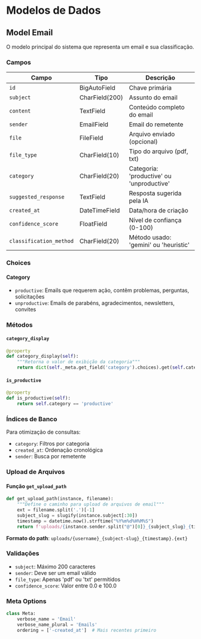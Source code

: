 # Modelos de Dados

## Model Email

O modelo principal do sistema que representa um email e sua classificação.

### Campos

| Campo | Tipo | Descrição |
|-------|------|-----------|
| `id` | BigAutoField | Chave primária |
| `subject` | CharField(200) | Assunto do email |
| `content` | TextField | Conteúdo completo do email |
| `sender` | EmailField | Email do remetente |
| `file` | FileField | Arquivo enviado (opcional) |
| `file_type` | CharField(10) | Tipo do arquivo (pdf, txt) |
| `category` | CharField(20) | Categoria: 'productive' ou 'unproductive' |
| `suggested_response` | TextField | Resposta sugerida pela IA |
| `created_at` | DateTimeField | Data/hora de criação |
| `confidence_score` | FloatField | Nível de confiança (0-100) |
| `classification_method` | CharField(20) | Método usado: 'gemini' ou 'heuristic' |

### Choices

#### Category
- `productive`: Emails que requerem ação, contêm problemas, perguntas, solicitações
- `unproductive`: Emails de parabéns, agradecimentos, newsletters, convites

### Métodos

#### `category_display`
```python
@property
def category_display(self):
    """Retorna o valor de exibição da categoria"""
    return dict(self._meta.get_field('category').choices).get(self.category, self.category)
```

#### `is_productive`
```python
@property
def is_productive(self):
    return self.category == 'productive'
```

### Índices de Banco

Para otimização de consultas:
- `category`: Filtros por categoria
- `created_at`: Ordenação cronológica
- `sender`: Busca por remetente

### Upload de Arquivos

#### Função `get_upload_path`
```python
def get_upload_path(instance, filename):
    """Define o caminho para upload de arquivos de email"""
    ext = filename.split('.')[-1]
    subject_slug = slugify(instance.subject[:30])
    timestamp = datetime.now().strftime("%Y%m%d%H%M%S")
    return f'uploads/{instance.sender.split("@")[0]}_{subject_slug}_{timestamp}.{ext}'
```

**Formato do path**: `uploads/{username}_{subject-slug}_{timestamp}.{ext}`

### Validações

- `subject`: Máximo 200 caracteres
- `sender`: Deve ser um email válido
- `file_type`: Apenas 'pdf' ou 'txt' permitidos
- `confidence_score`: Valor entre 0.0 e 100.0

### Meta Options

```python
class Meta:
    verbose_name = 'Email'
    verbose_name_plural = 'Emails'
    ordering = ['-created_at']  # Mais recentes primeiro
```
